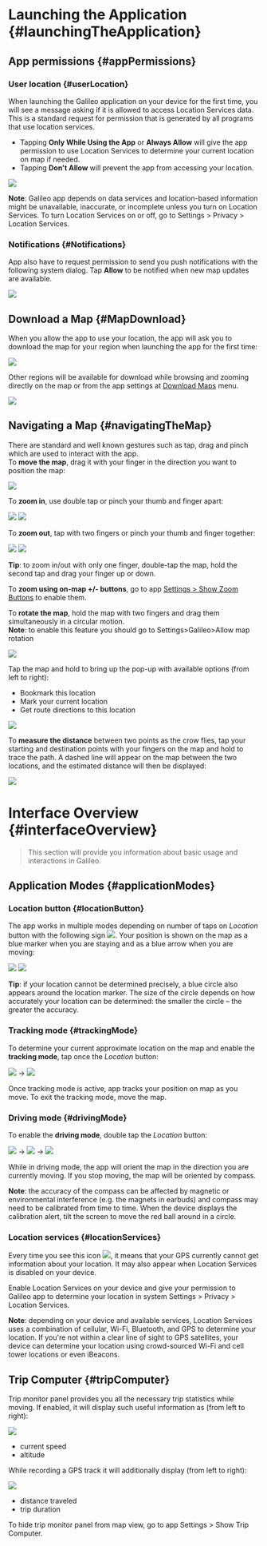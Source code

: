 # Launching the Application {#launchingTheApplication}

## App permissions {#appPermissions}

### User location {#userLocation}

When launching the Galileo application on your device for the first time, you will see a message asking if it is allowed to access Location Services data. This is a standard request for permission that is generated by all programs that use location services.

* Tapping **Only While Using the App** or **Always Allow** will give the app permission to use Location Services to determine your current location on map if needed.
* Tapping **Don't Allow** will prevent the app from accessing your location. 

![](/assets/permission_location.png)

**Note**: Galileo app depends on data services and location-based information might be unavailable, inaccurate, or incomplete unless you turn on Location Services. 
To turn Location Services on or off, go to Settings > Privacy > Location Services.


### Notifications {#Notifications}

App also have to request permission to send you push notifications with the following system dialog. Tap **Allow** to be notified when new map updates are available.

![](/assets/permission_notification.png)


## Download a Map {#MapDownload}

When you allow the app to use your location, the app will ask you to download the map for your region when launching the app for the first time:

![](/assets/download_map_1.png)


Other regions will be available for download while browsing and zooming directly on the map or from the app settings at [Download Maps](03-settings.md#downloadMaps) menu.

![](/assets/download_map_2.png)


## Navigating a Map {#navigatingTheMap}

There are standard and well known gestures such as tap, drag and pinch which are used to interact with the app.  
To **move the map**, drag it with your finger in the direction you want to position the map:  

![](/assets/finger-moving.png)  

To **zoom in**, use double tap or pinch your thumb and finger apart:  

![](/assets/double-tap.png) ![](/assets/expanding.png)  

To **zoom out**, tap with two fingers or pinch your thumb and finger together:  

![](/assets/two-finger-tap.png) ![](/assets/reducing-size.png)  

**Tip**: to zoom in/out with only one finger, double-tap the map, hold the second tap and drag your finger up or down.  

To **zoom using on-map +/- buttons**, go to app [Settings &gt; Show Zoom Buttons](03-settings.md#showZoomButtons) to enable them.  

To **rotate the map**, hold the map with two fingers and drag them simultaneously in a circular motion.  
**Note**: to enable this feature you should go to Settings&gt;Galileo&gt;Allow map rotation

![](/assets/hand_gesture.png)

Tap the map and hold to bring up the pop-up with available options \(from left to right\):  
* Bookmark this location  
* Mark your current location  
* Get route directions to this location  

![](/assets/map_popup.png)

To **measure the distance** between two points as the crow flies, tap your starting and destination points with your fingers on the map and hold to trace the path. A dashed line will appear on the map between the two locations, and the estimated distance will then be displayed: 

![](/assets/measuring_distance.png)

# Interface Overview {#interfaceOverview}

> This section will provide you information about basic usage and interactions in Galileo.

## Application Modes {#applicationModes}

### Location button {#locationButton}

The app works in multiple modes depending on number of taps on _Location_ button with the following sign ![](/assets/icon_gps.png). Your position is shown on the map as a blue marker when you are staying and as a blue arrow when you are moving:

![](/assets/map_location.png) ![](/assets/map_driving.png)

**Tip**: if your location cannot be determined precisely, a blue circle also appears around the location marker. The size of the circle depends on how accurately your location can be determined: the smaller the circle – the greater the accuracy.

### Tracking mode {#trackingMode}

To determine your current approximate location on the map and enable the **tracking mode**, tap once the _Location_ button:

![](/assets/icon_gps.png) → ![](/assets/icon_gps_act.png)

Once tracking mode is active, app tracks your position on map as you move. To exit the tracking mode, move the map.

### Driving mode {#drivingMode}

To enable the **driving mode**, double tap the _Location_ button:

![](/assets/icon_gps.png) → ![](/assets/icon_gps_act.png) → ![](/assets/icon_compas.png)

While in driving mode, the app will orient the map in the direction you are currently moving. If you stop moving, the map will be oriented by compass.

**Note**: the accuracy of the compass can be affected by magnetic or environmental interference \(e.g. the magnets in earbuds\) and compass may need to be calibrated from time to time. When the device displays the calibration alert, tilt the screen to move the red ball around in a circle.

### Location services {#locationServices}

Every time you see this icon ![](/assets/icon_question.png), it means that your GPS currently cannot get information about your location. It may also appear when Location Services is disabled on your device.

Enable Location Services on your device and give your permission to Galileo app to determine your location in system Settings > Privacy > Location Services.

**Note**: depending on your device and available services, Location Services uses a combination of cellular, Wi-Fi, Bluetooth, and GPS to determine your location. If you're not within a clear line of sight to GPS satellites, your device can determine your location using crowd-sourced Wi-Fi and cell tower locations or even iBeacons.

## Trip Computer {#tripComputer}

Trip monitor panel provides you all the necessary trip statistics while moving. If enabled, it will display such useful information as \(from left to right\):

![](/assets/trip_monitor_1.png)

* current speed
* altitude

While recording a GPS track it will additionally display \(from left to right\):

![](/assets/trip_monitor_2.png)

* distance traveled
* trip duration

To hide trip monitor panel from map view, go to app Settings &gt; Show Trip Computer.

